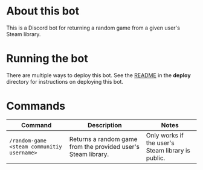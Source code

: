 # About this bot

This is a Discord bot for returning a random game from a given user's Steam library.

# Running the bot

There are multiple ways to deploy this bot. See the [README](deploy/README.md) in the **deploy** directory for instructions on deploying this bot.


# Commands
|Command|Description|Notes|
|---|---|---|
|`/random-game <steam communitiy username>`|Returns a random game from the provided user's Steam library.|Only works if the user's Steam library is public.|
